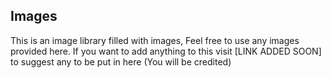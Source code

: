 ## Images

This is an image library filled with images, Feel free to use any images provided here.
If you want to add anything to this visit [LINK ADDED SOON] to suggest any to be put in here (You will be credited)